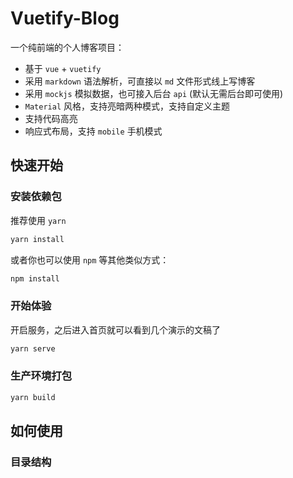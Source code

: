 # Vuetify-Blog

一个纯前端的个人博客项目：
- 基于 `vue` + `vuetify`
- 采用 `markdown` 语法解析，可直接以 `md` 文件形式线上写博客
- 采用 `mockjs` 模拟数据，也可接入后台 `api` (默认无需后台即可使用)
- `Material` 风格，支持亮暗两种模式，支持自定义主题
- 支持代码高亮
- 响应式布局，支持 `mobile` 手机模式

## 快速开始

### 安装依赖包

推荐使用 `yarn`

```js
yarn install
```

或者你也可以使用 `npm` 等其他类似方式：

```js
npm install
```

### 开始体验

开启服务，之后进入首页就可以看到几个演示的文稿了

```js
yarn serve
```

### 生产环境打包

```js
yarn build
```

## 如何使用

### 目录结构
